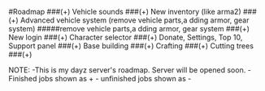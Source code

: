 #Roadmap
###(+) Vehicle sounds
###(+) New inventory (like arma2)
###(+) Advanced vehicle system (remove vehicle parts,a dding armor, gear system)
#####remove vehicle parts,a dding armor, gear system
###(+) New login
###(+) Character selector
###(+) Donate, Settings, Top 10, Support panel
###(+) Base building
###(+) Crafting
###(+) Cutting trees
###(+) 


NOTE: -This is my dayz server's roadmap. Server will be opened soon.
      - Finished jobs shown as +
      - unfinished jobs shown as -
